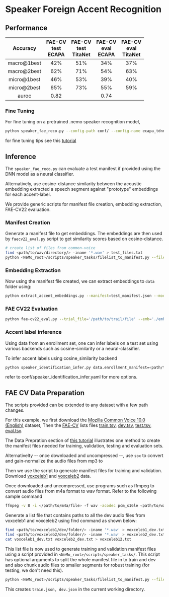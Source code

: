 # Speaker Foreign Accent Recognition

## Performance
| **Accuracy** | **FAE-CV<br>test<br>ECAPA** | **FAE-CV<br>test<br>TitaNet** | **FAE-CV<br>eval<br>ECAPA** | **FAE-CV<br>eval<br>TitaNet** |
|:------------:|:---------------------------:|:-----------------------------:|:---------------------------:|:-----------------------------:|
| macro@1best  | 42%                         | 51%                           | 34%                         | 37%                           |
| macro@2best  | 62%                         | 71%                           | 54%                         | 63%                           |
| micro@1best  | 46%                         | 53%                           | 39%                         | 40%                           |
| micro@2best  | 65%                         | 73%                           | 55%                         | 59%                           |
| auroc        | 0.82                        |                               | 0.74                        |                               |

### Fine Tuning
For fine tuning on a pretrained .nemo speaker recognition model,
```bash
python speaker_fae_reco.py --config-path conf/ --config-name ecapa_tdnn-finetune-cv.yaml model.train_ds.manifest_filepath=manifest-train.json  model.validation_ds.manifest_filepath=manifest-eval.json model.test_ds.manifest_filepath=manifest-test.json model.decoder.num_classes=11
```
for fine tuning tips see this [tutorial](https://github.com/schaltung/NeMo/blob/fae/cv22/tutorials/speaker_tasks/FAE_Speaker_Accent_Classification.ipynb)

## Inference
The `speaker_fae_reco.py` can evaluate a test manifest if provided using the DNN model as a neural classifier.

Alternatively, use cosine-distance similarity between the acoustic embedding extracted a speech segment against "prototype" embeddings for each accent-label.

We provide generic scripts for manifest file creation, embedding extraction, FAE-CV22 evaluation.


### Manifest Creation
Generate a manifest file to get embeddings. 
The embeddings are then used by `faecv22_eval.py` script to get similarity scores based on cosine-distance.  

```bash
# create list of files from common-voice
find <path/to/wav/directory/> -iname '*.wav' > test_files.txt
python <NeMo_root>/scripts/speaker_tasks/filelist_to_manifest.py --filelist test_files.txt --id -3 --out test_manifest.json 
```

### Embedding Extraction 
Now using the manifest file created, we can extract embeddings to `data` folder using:
```bash
python extract_accent_embeddings.py --manifest=test_manifest.json --model_path='??' --embedding_dir='./'
```

### FAE CV22 Evaluation
``` bash
python fae-cv22_eval.py --trial_file='/path/to/trail/file' --emb='./embeddings/fae-cv22_test_manifest_embeddings.pkl' 
``` 


### Accent label inference
Using data from an enrollment set, one can infer labels on a test set using various backends such as cosine-similarity or a neural-classifier.

To infer accent labels using cosine_similarity backend
```bash 
python speaker_identification_infer.py data.enrollment_manifest=<path/to/enrollment_manifest> data.test_manifest=<path/to/test_manifest> backend.backend_model=cosine_similarity
``` 
refer to conf/speaker_identification_infer.yaml for more options.


## FAE CV Data Preparation

The scripts provided can be extended to any dataset with a few path changes.

For this example, we first download the [Mozilla Common Voice 10.0 (English)](https://voice-prod-bundler-ee1969a6ce8178826482b88e843c335139bd3fb4.s3.amazonaws.com/cv-corpus-10.0-2022-07-04/cv-corpus-10.0-2022-07-04-en.tar.gz) dataset, Then the [FAE-CV](https://github.com/schaltung/FAE-CV) lists files [train.tsv](https://raw.githubusercontent.com/schaltung/FAE-CV/main/logs/2022-09-17_21-17-44/train.tsv), [dev.tsv](https://raw.githubusercontent.com/schaltung/FAE-CV/main/logs/2022-09-17_21-17-44/dev.tsv), [test.tsv](https://raw.githubusercontent.com/schaltung/FAE-CV/main/logs/2022-09-17_21-17-44/test.tsv), [eval.tsv](https://raw.githubusercontent.com/schaltung/FAE-CV/main/logs/2022-09-17_21-17-44/eval.tsv).


The Data Prepration section of [this tutorial](https://github.com/schaltung/NeMo/blob/18ceb854811729884607c80b00b2d3418ad7ae4d/tutorials/speaker_tasks/FAE_Speaker_Accent_Classification.ipynb) illustrates one method to create the manifest files needed for training, validation, testing and evaluation sets.

Alternativelty -- once downloaded and uncompressed --, use `sox` to convert and gain-normalize the audio files from mp3 to 

Then we use the script to generate manifest files for training and validation. 
Download [voxceleb1](https://www.robots.ox.ac.uk/~vgg/data/voxceleb/vox1.html) and [voxceleb2](https://www.robots.ox.ac.uk/~vgg/data/voxceleb/vox2.html) data. 



Once downloaded and uncompressed, use programs such as ffmpeg to convert audio files from m4a format to wav format. 
Refer to the following sample command
```bash
ffmpeg -v 8 -i </path/to/m4a/file> -f wav -acodec pcm_s16le <path/to/wav/file> 
```




Generate a list file that contains paths to all the dev audio files from voxceleb1 and voxceleb2 using find command as shown below:
```bash 
find <path/to/voxceleb1/dev/folder/> -iname '*.wav' > voxceleb1_dev.txt
find <path/to/voxceleb2/dev/folder/> -iname '*.wav' > voxceleb2_dev.txt
cat voxceleb1_dev.txt voxceleb2_dev.txt > voxceleb12.txt
``` 

This list file is now used to generate training and validation manifest files using a script provided in `<NeMo_root>/scripts/speaker_tasks/`. This script has optional arguments to split the whole manifest file in to train and dev and also chunk audio files to smaller segments for robust training (for testing, we don't need this). 

```bash
python <NeMo_root>/scripts/speaker_tasks/filelist_to_manifest.py --filelist voxceleb12.txt --id -3 --out voxceleb12_manifest.json --split --create_segments
```
This creates `train.json, dev.json` in the current working directory.
